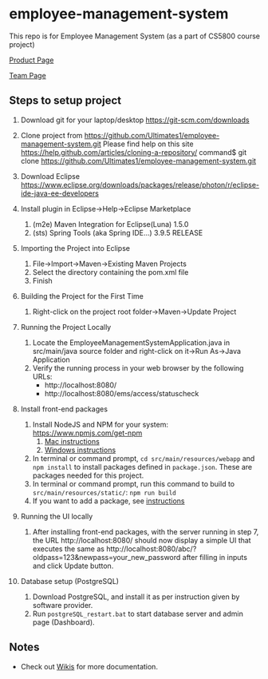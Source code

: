 # employee-management-system
This repo is for Employee Management System (as a part of CS5800 course project)

[Product Page](http://cs5800.u-ems.com/#!/login)

[Team Page](http://cs580.yusun.io/teams-fall2018/The_Ultimates/index.html#!/)

## Steps to setup project

1. Download git for your laptop/desktop
https://git-scm.com/downloads

2. Clone project from https://github.com/Ultimates1/employee-management-system.git
Please find help on this site https://help.github.com/articles/cloning-a-repository/
command$ git clone https://github.com/Ultimates1/employee-management-system.git

3. Download Eclipse
https://www.eclipse.org/downloads/packages/release/photon/r/eclipse-ide-java-ee-developers

4. Install plugin in Eclipse->Help->Eclipse Marketplace
	1. (m2e) Maven Integration for Eclipse(Luna) 1.5.0
	2. (sts) Spring Tools (aka Spring IDE...) 3.9.5 RELEASE

5. Importing the Project into Eclipse
	1. File->Import->Maven->Existing Maven Projects
	2. Select the directory containing the pom.xml file
	3. Finish

6. Building the Project for the First Time
	1. Right-click on the project root folder->Maven->Update Project

7. Running the Project Locally
	1. Locate the EmployeeManagementSystemApplication.java in src/main/java source folder and right-click on it->Run As->Java Application
	2. Verify the running process in your web browser by the following URLs:
    	- http://localhost:8080/
		- http://localhost:8080/ems/access/statuscheck

8. Install front-end packages
	1. Install NodeJS and NPM for your system: https://www.npmjs.com/get-npm
		1. [Mac instructions](https://blog.teamtreehouse.com/install-node-js-npm-mac)
		2. [Windows instructions](https://blog.teamtreehouse.com/install-node-js-npm-windows)
	2. In terminal or command prompt, `cd src/main/resources/webapp` and `npm install` to install packages defined in `package.json`. These are packages needed for this project.
	3. In terminal or command prompt, run this command to build to `src/main/resources/static/`: `npm run build`
	4. If you want to add a package, see [instructions](https://docs.npmjs.com/cli/install)

9. Running the UI locally
	1. After installing front-end packages, with the server running in step 7, the URL http://localhost:8080/ should now display a simple UI that executes the same as  http://localhost:8080/abc/?oldpass=123&newpass=your_new_password after filling in inputs and click Update button.
	
10. Database setup (PostgreSQL)
	1. Download PostgreSQL, and install it as per instruction given by software provider.
	2. Run `postgreSQL_restart.bat` to start database server and admin page (Dashboard).

## Notes

- Check out [Wikis](https://github.com/Ultimates1/employee-management-system/wiki) for more documentation.
